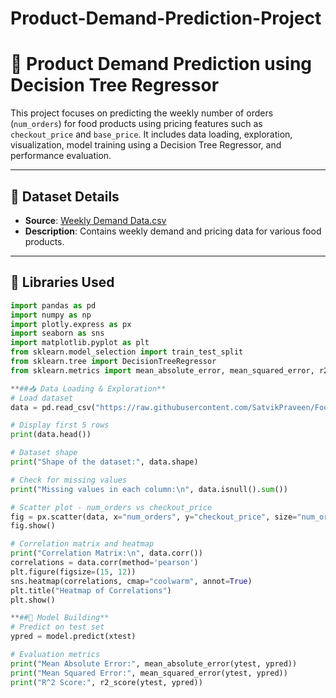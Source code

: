# Product-Demand-Prediction-Project
# 🛒 Product Demand Prediction using Decision Tree Regressor

This project focuses on predicting the weekly number of orders (`num_orders`) for food products using pricing features such as `checkout_price` and `base_price`. It includes data loading, exploration, visualization, model training using a Decision Tree Regressor, and performance evaluation.

---

## 📂 Dataset Details

- **Source**: [Weekly Demand Data.csv](https://raw.githubusercontent.com/SatvikPraveen/Food-Forecasting-Analysis-Tableau/main/Weekly%20Demand%20Data.csv)
- **Description**: Contains weekly demand and pricing data for various food products.

---

## 🧪 Libraries Used

```python
import pandas as pd
import numpy as np
import plotly.express as px
import seaborn as sns
import matplotlib.pyplot as plt
from sklearn.model_selection import train_test_split
from sklearn.tree import DecisionTreeRegressor
from sklearn.metrics import mean_absolute_error, mean_squared_error, r2_score

**##📥 Data Loading & Exploration**
# Load dataset
data = pd.read_csv("https://raw.githubusercontent.com/SatvikPraveen/Food-Forecasting-Analysis-Tableau/main/Weekly%20Demand%20Data.csv")

# Display first 5 rows
print(data.head())

# Dataset shape
print("Shape of the dataset:", data.shape)

# Check for missing values
print("Missing values in each column:\n", data.isnull().sum())

# Scatter plot - num_orders vs checkout_price
fig = px.scatter(data, x="num_orders", y="checkout_price", size="num_orders", title="Orders vs Checkout Price")
fig.show()

# Correlation matrix and heatmap
print("Correlation Matrix:\n", data.corr())
correlations = data.corr(method='pearson')
plt.figure(figsize=(15, 12))
sns.heatmap(correlations, cmap="coolwarm", annot=True)
plt.title("Heatmap of Correlations")
plt.show()

**##🧠 Model Building**
# Predict on test set
ypred = model.predict(xtest)

# Evaluation metrics
print("Mean Absolute Error:", mean_absolute_error(ytest, ypred))
print("Mean Squared Error:", mean_squared_error(ytest, ypred))
print("R^2 Score:", r2_score(ytest, ypred))
